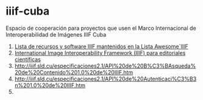 # iiif-cuba
Espacio de cooperación para proyectos que usen el Marco Internacional de Interoperabilidad 
de Imágenes IIIF Cuba
1. [Lista de recursos y software IIIF mantenidos en la Lista Awesome`IIIF ]()
2. [International Image Interoperability Framework (IIIF) para editoriales científicas](https://github.com/IIIF-Cuba/publishing-scientific-images-iiif-spanish)
3. http://iiif.sld.cu/especificaciones2.1/API%20de%20B%C3%BAsqueda%20de%20Contenido%201.0%20de%20IIIF.htm
4. http://iiif.sld.cu/especificaciones2.1/API%20de%20Autenticaci%C3%B3n%201.0%20de%20IIIF.htm
5. 
